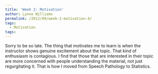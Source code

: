 ```yaml
---
title: 'Week 2: Motivation'
author: Lynne Williams
permalink: /2012/09/week-2-motivation-4/
tags:
  - Motivation
tags:
---
```

Sorry to be so late. The thing that motivates me to learn is when the instructor shows genuine excitement about the topic. That kind of enthusiasm is contagious. I find that those that are interested in their topic are more concerned with people understanding the material, not just regurgitating it. That is how I moved from Speech Pathology to Statistics.
